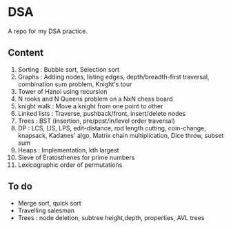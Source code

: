 # DSA
A repo for my DSA practice.

## Content
1. Sorting : Bubble sort, Selection sort
2. Graphs : Adding nodes, listing edges, depth/breadth-first traversal, combination sum problem, Knight's tour
3. Tower of Hanoi using recursion
4. N rooks and N Queens problem on a NxN chess board
5. knight walk : Move a knight from one point to other
6. Linked lists : Traverse, pushback/front, insert/delete nodes
7. Trees : BST (insertion, pre/post/in/level order traversal)
8. DP : LCS, LIS, LPS, edit-distance, rod length cutting, coin-change, knapsack, Kadanes' algo, Matrix chain multiplication,           Dice throw, subset sum
9. Heaps : Implementation, kth largest
10. Sieve of Eratosthenes for prime numbers
11. Lexicographic order of permutations

## To do
* Merge sort, quick sort
* Travelling salesman
* Trees : node deletion, subtree height,depth, properties, AVL trees

